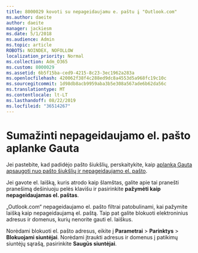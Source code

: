 ```yaml
---
title: 8000029 kovoti su nepageidaujamu e. paštu į "Outlook.com"
ms.author: daeite
author: daeite
manager: jackiesm
ms.date: 5/1/2018
ms.audience: Admin
ms.topic: article
ROBOTS: NOINDEX, NOFOLLOW
localization_priority: Normal
ms.collection: Adm_O365
ms.custom: 8000029
ms.assetid: 6b5f15ba-ced9-4215-8c23-3ec1962a283a
ms.openlocfilehash: 420062f38f4c288ed9dc8a4553d5a968fc19c10c
ms.sourcegitcommit: 1d98db8acb9959aba3b5e308a567ade6b62da56c
ms.translationtype: MT
ms.contentlocale: lt-LT
ms.lasthandoff: 08/22/2019
ms.locfileid: "36514267"
---
```

# <a name="reduce-junk-email-in-your-inbox"></a>Sumažinti nepageidaujamo el. pašto aplanke Gauta

Jei pastebite, kad padidėjo pašto šiukšlių, perskaitykite, kaip [aplanką Gauta apsaugoti nuo pašto šiukšlių ir nepageidaujamo el. pašto](https://go.microsoft.com/fwlink/p/?linkid=873140).
  
Jei gavote el. laišką, kuris atrodo kaip šlamštas, galite apie tai pranešti pranešimą dešiniuoju pelės klavišu ir pasirinkite **pažymėti kaip nepageidaujamas el. paštas**. 
  
„Outlook.com“ nepageidaujamo el. pašto filtrai patobulinami, kai pažymite laišką kaip nepageidaujamą el. paštą. Taip pat galite blokuoti elektroninius adresus ir domenus, kurių nenorite gauti el. laiškus.
  
Norėdami blokuoti el. pašto adresus, eikite į **Parametrai** \> **Parinktys** \> **Blokuojami siuntėjai**. Norėdami įtraukti adresus ir domenus į patikimų siuntėjų sąrašą, pasirinkite **Saugūs siuntėjai**. 
  

